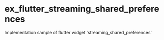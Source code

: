 # ex_flutter_streaming_shared_preferences
Implementation sample of flutter widget 'streaming_shared_preferences'
